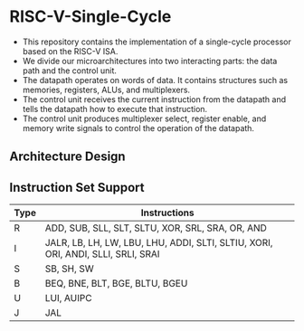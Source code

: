 # RISC-V-Single-Cycle
- This repository contains the implementation of a single-cycle processor based on the RISC-V ISA.
- We divide our microarchitectures into two interacting parts: the data path and the control unit.
- The datapath operates on words of data. It  contains structures such  as memories, registers, ALUs, and multiplexers.
- The control unit receives the current instruction from  the datapath and tells the  datapath how to execute that instruction.
- The control unit produces multiplexer select, register enable,  and memory write  signals to control the operation of the datapath.
  
## Architecture Design

## Instruction Set Support
| Type | Instructions |
|------|--------|
| R    | ADD, SUB, SLL, SLT, SLTU, XOR, SRL, SRA, OR, AND| 
| I    | JALR, LB, LH, LW, LBU, LHU, ADDI, SLTI, SLTIU, XORI, ORI, ANDI, SLLI, SRLI, SRAI| 
| S    | SB, SH, SW | 
| B    | BEQ, BNE, BLT, BGE, BLTU, BGEU |
| U    | LUI, AUIPC |
| J    | JAL | 
